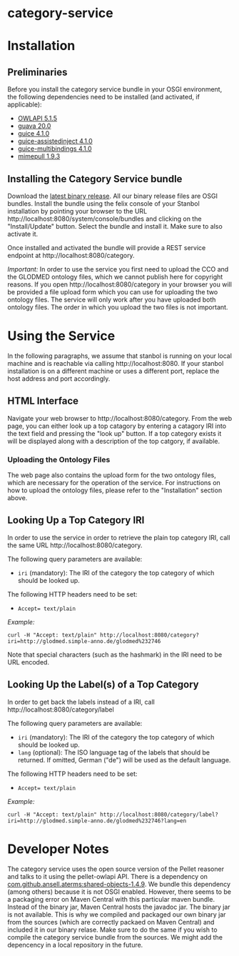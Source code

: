 # category-service

# Installation

## Preliminaries

Before you install the category service bundle in your OSGI environment, the following dependencies need to be installed (and activated, if applicable):

* [OWLAPI 5.1.5](http://central.maven.org/maven2/net/sourceforge/owlapi/owlapi-osgidistribution/5.1.5/owlapi-osgidistribution-5.1.5.jar)
* [guava 20.0](http://central.maven.org/maven2/com/google/guava/guava/20.0/guava-20.0.jar)
* [guice 4.1.0](http://central.maven.org/maven2/com/google/inject/guice/4.1.0/guice-4.1.0.jar)
* [guice-assistedinject 4.1.0](http://central.maven.org/maven2/com/google/inject/extensions/guice-assistedinject/4.1.0/guice-assistedinject-4.1.0.jar)
* [guice-multibindings 4.1.0](http://central.maven.org/maven2/com/google/inject/extensions/guice-multibindings/4.1.0/guice-multibindings-4.1.0.jar)
* [mimepull 1.9.3](http://central.maven.org/maven2/org/jvnet/mimepull/mimepull/1.9.3/mimepull-1.9.3.jar)

## Installing the Category Service bundle

Download the [latest binary release](https://github.com/SimpleAnnoResearch/category-service/releases). All our binary release files are OSGI bundles. Install the bundle using the felix console of your Stanbol installation by pointing your browser to the URL http://localhost:8080/system/console/bundles and clicking on the "Install/Update" button. Select the bundle and install it. Make sure to also activate it.

Once installed and activated the bundle will provide a REST service endpoint at http://localhost:8080/category.

*Important:* In order to use the service you first need to upload the CCO and the GLODMED ontology files, which we cannot publish here for copyright reasons. If you open http://localhost:8080/category in your browser you will be provided a file upload form which you can use for uploading the two ontology files. The service will only work after you have uploaded both ontology files. The order in which you upload the two files is not important.

# Using the Service

In the following paragraphs, we assume that stanbol is running on your local machine and is reachable via calling http://localhost:8080. If your stanbol installation is on a different machine or uses a different port, replace the host address and port accordingly.

## HTML Interface

Navigate your web browser to http://localhost:8080/category. From the web page, you can either look up a top catagory by entering a catagory IRI into the text field and pressing the "look up" button. If a top category exists it will be displayed along with a description of the top catgory, if available.

### Uploading the Ontology Files

The web page also contains the upload form for the two ontology files, which are necessary for the operation of the service. For instructions on how to upload the ontology files, please refer to the "Installation" section above.

## Looking Up a Top Category IRI

In order to use the service in order to retrieve the plain top category IRI, call the same URL http://localhost:8080/category.

The following query parameters are available:

* `iri` (mandatory): The IRI of the category the top category of which should be looked up.

The following HTTP headers need to be set:

* `Accept= text/plain`

*Example:*

`curl -H "Accept: text/plain" http://localhost:8080/category?iri=http://glodmed.simple-anno.de/glodmed%232746`

Note that special characters (such as the hashmark) in the IRI need to be URL encoded.

## Looking Up the Label(s) of a Top Category

In order to get back the labels instead of a IRI, call http://localhost:8080/category/label

The following query parameters are available:

* `iri` (mandatory): The IRI of the category the top category of which should be looked up.
* `lang` (optional): The ISO language tag of the labels that should be returned. If omitted, German ("de") will be used as the default language.

The following HTTP headers need to be set:

* `Accept= text/plain`

*Example:*

`curl -H "Accept: text/plain" http://localhost:8080/category/label?iri=http://glodmed.simple-anno.de/glodmed%232746?lang=en`

# Developer Notes

The category service uses the open source version of the Pellet reasoner and talks to it using the pellet-owlapi API. There is a dependency on [com.github.ansell.aterms:shared-objects-1.4.9](https://mvnrepository.com/artifact/com.github.ansell.aterms/shared-objects/1.4.9). We bundle this dependency (among others) because it is not OSGI enabled. However, there seems to be a packaging error on Maven Central with this particular maven bundle. Instead of the binary jar, Maven Central hosts the javadoc jar. The binary jar is not available. This is why we compiled and packaged our own binary jar from the sources (which are correctly packaed on Maven Central) and included it in our binary relase. Make sure to do the same if you wish to compile the category service bundle from the sources. We might add the depencency in a local repository in the future.
